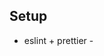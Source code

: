 ## Setup
* eslint + prettier - [](https://dev.to/benweiser/how-to-set-up-eslint-typescript-prettier-with-create-react-app-3675)